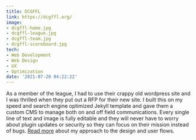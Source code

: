 ```yaml
---
title: DCGFFL
link: https://dcgffl.org/
image: 
- dcgffl-home.jpg
- dcgffl-league.jpg
- dcgffl-team.jpg
- dcgffl-scoreboard.jpg
tech: 
- Web Development
- Web Design
- UX
- Optimization
date: '2021-07-20 04:22:22'
---
```

As a member of the league, I had to use their crappy old wordpress site and I was thrilled when they put out a RFP for their new site. I built this on my speed and search engine optimized Jekyll template and gave them a custom CMS to manage both on and off field communications. Every single line of text and image is fully editable and they will never have to worry about plugin updates or security so they can focus on their mission instead of bugs. [Read more](/study/dcgffl/) about my approach to the design and user flows.  